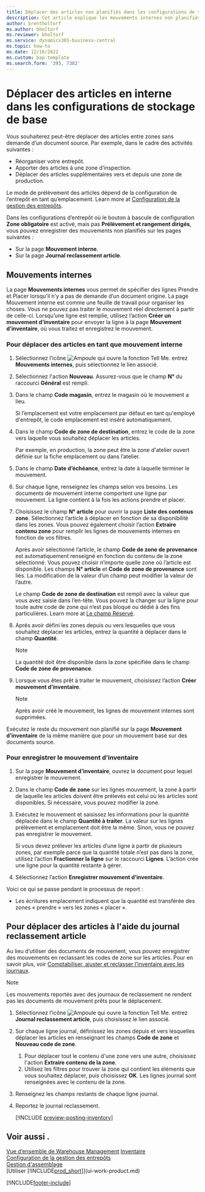 ```yaml
---
title: Déplacer des articles non planifiés dans les configurations de stockage de base
description: Cet article explique les mouvements internes non planifiés entre zones sans demande d’un document source.
author: brentholtorf
ms.author: bholtorf
ms.reviewer: bholtorf
ms.service: dynamics365-business-central
ms.topic: how-to
ms.date: 12/16/2022
ms.custom: bap-template
ms.search.form: '393, 7382'
---
```

# <a name="move-items-internally-in-basic-warehouse-configurations"></a>Déplacer des articles en interne dans les configurations de stockage de base

Vous souhaiterez peut-être déplacer des articles entre zones sans demande d’un document source. Par exemple, dans le cadre des activités suivantes :

* Réorganiser votre entrepôt.
* Apporter des articles à une zone d’inspection.
* Déplacer des articles supplémentaires vers et depuis une zone de production. 

Le mode de prélèvement des articles dépend de la configuration de l’entrepôt en tant qu’emplacement. Learn more at [Configuration de la gestion des entrepôts](warehouse-setup-warehouse.md).

Dans les configurations d’entrepôt où le bouton à bascule de configuration **Zone obligatoire** est activé, mais pas **Prélèvement et rangement dirigés**, vous pouvez enregistrer des mouvements non planifiés sur les pages suivantes :  

* Sur la page **Mouvement interne**.
* Sur la page **Journal reclassement article**.  

## <a name="internal-movements"></a>Mouvements internes

La page **Mouvements internes** vous permet de spécifier des lignes Prendre et Placer lorsqu’il n’y a pas de demande d’un document origine. La page Mouvement interne est comme une feuille de travail pour organiser les choses. Vous ne pouvez pas traiter le mouvement réel directement à partir de celle-ci. Lorsqu’une ligne est remplie, utilisez l’action **Créer un mouvement d’inventaire** pour envoyer la ligne à la page **Mouvement d’inventaire**, où vous traitez et enregistrez le mouvement.

### <a name="to-move-items-as-an-internal-movement"></a>Pour déplacer des articles en tant que mouvement interne

1. Sélectionnez l’icône ![Ampoule qui ouvre la fonction Tell Me.](media/ui-search/search_small.png "Dites-moi ce que vous voulez faire") entrez **Mouvements internes**, puis sélectionnez le lien associé.  
2. Sélectionnez l'action **Nouveau**. Assurez-vous que le champ **N°** du raccourci **Général** est rempli.
3. Dans le champ **Code magasin**, entrez le magasin où le mouvement a lieu.  

    Si l’emplacement est votre emplacement par défaut en tant qu'employé d'entrepôt, le code emplacement est inséré automatiquement.  
4. Dans le champ **Code de zone de destination**, entrez le code de la zone vers laquelle vous souhaitez déplacer les articles.

    Par exemple, en production, la zone peut être la zone d'atelier ouvert définie sur la fiche emplacement ou dans l’atelier.  
5. Dans le champ **Date d’échéance**, entrez la date à laquelle terminer le mouvement.  
6. Sur chaque ligne, renseignez les champs selon vos besoins. Les documents de mouvement interne comportent une ligne par mouvement. La ligne contient à la fois les actions prendre et placer.
7. Choisissez le champ **N° article** pour ouvrir la page **Liste des contenus zone**. Sélectionnez l’article à déplacer en fonction de sa disponibilité dans les zones. Vous pouvez également choisir l’action **Extraire contenu zone** pour remplir les lignes de mouvements internes en fonction de vos filtres.  

    Après avoir sélectionné l’article, le champ **Code de zone de provenance** est automatiquement renseigné en fonction du contenu de la zone sélectionné. Vous pouvez choisir n’importe quelle zone où l’article est disponible. Les champs **N° article** et **Code de zone de provenance** sont liés. La modification de la valeur d’un champ peut modifier la valeur de l’autre.  

    Le champ **Code de zone de destination** est rempli avec la valeur que vous avez saisie dans l’en-tête. Vous pouvez la changer sur la ligne pour toute autre code de zone qui n’est pas bloqué ou dédié à des fins particulières. Learn more at [Le champ Réservé](warehouse-how-to-create-individual-bins.md#the-dedicated-field).  

8. Après avoir défini les zones depuis ou vers lesquelles que vous souhaitez déplacer les articles, entrez la quantité à déplacer dans le champ **Quantité**.  

    > [!NOTE]  
    > La quantité doit être disponible dans la zone spécifiée dans le champ **Code de zone de provenance**.  

9. Lorsque vous êtes prêt à traiter le mouvement, choisissez l’action **Créer mouvement d’inventaire**.  

    > [!NOTE]  
    >  Après avoir créé le mouvement, les lignes de mouvement internes sont supprimées.  

Exécutez le reste du mouvement non planifié sur la page **Mouvement d’inventaire** de la même manière que pour un mouvement basé sur des documents source.

### <a name="to-record-the-inventory-movement"></a>Pour enregistrer le mouvement d’inventaire

1. Sur la page **Mouvement d’inventaire**, ouvrez le document pour lequel enregistrer le mouvement.  
2. Dans le champ **Code de zone** sur les lignes mouvement, la zone à partir de laquelle les articles doivent être prélevés est celui où les articles sont disponibles. Si nécessaire, vous pouvez modifier la zone.
3. Exécutez le mouvement et saisissez les informations pour la quantité déplacée dans le champ **Quantité à traiter**. La valeur sur les lignes prélèvement et emplacement doit être la même. Sinon, vous ne pouvez pas enregistrer le mouvement.

    Si vous devez prélever les articles d’une ligne à partir de plusieurs zones, par exemple parce que la quantité totale n’est pas dans la zone, utilisez l’action **Fractionner la ligne** sur le raccourci **Lignes**. L’action crée une ligne pour la quantité restante à gérer.  
4. Sélectionnez l’action **Enregistrer mouvement d’inventaire**.  

Voici ce qui se passe pendant le processus de report :

* Les écritures emplacement indiquent que la quantité est transférée des zones « prendre » vers les zones « placer ».

## <a name="to-move-items-with-the-item-reclassification-journal"></a>Pour déplacer des articles à l'aide du journal reclassement article

Au lieu d’utiliser des documents de mouvement, vous pouvez enregistrer des mouvements en reclassant les codes de zone sur les articles. Pour en savoir plus, voir [Comptabiliser, ajuster et reclasser l’inventaire avec les journaux](inventory-how-count-adjust-reclassify.md).

> [!NOTE]  
> Les mouvements reportés avec des journaux de reclassement ne rendent pas les documents de mouvement prêts pour le déplacement.  

1. Sélectionnez l’icône ![Ampoule qui ouvre la fonction Tell Me.](media/ui-search/search_small.png "Dites-moi ce que vous voulez faire") entrez **Journal reclassement article**, puis choisissez le lien associé.  
2. Sur chaque ligne journal, définissez les zones depuis et vers lesquelles déplacer les articles en renseignant les champs **Code de zone** et **Nouveau code de zone**.  

    1. Pour déplacer tout le contenu d'une zone vers une autre, choisissez l'action **Extraire contenu de la zone**.  
    2. Utilisez les filtres pour trouver la zone qui contient les éléments que vous souhaitez déplacer, puis choisissez **OK**. Les lignes journal sont renseignées avec le contenu de la zone.  
3. Renseignez les champs restants de chaque ligne journal.
4. Reportez le journal reclassement.  

    [!INCLUDE [preview-posting-inventory](includes/preview-posting-inventory.md)]

## <a name="see-also"></a>Voir aussi .

[Vue d’ensemble de Warehouse Management](design-details-warehouse-management.md)
[Inventaire](inventory-manage-inventory.md)  
[Configuration de la gestion des entrepôts](warehouse-setup-warehouse.md)  
[Gestion d'assemblage](assembly-assemble-items.md)  
[Utiliser [!INCLUDE[prod_short](includes/prod_short.md)]](ui-work-product.md)


[!INCLUDE[footer-include](includes/footer-banner.md)]

